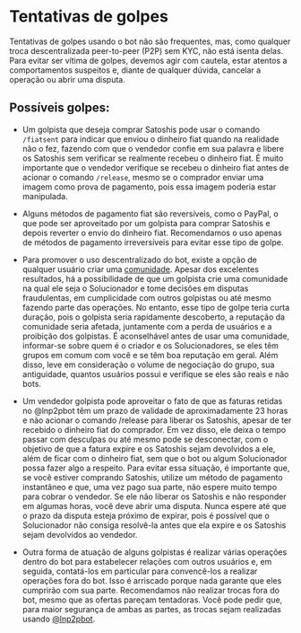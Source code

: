 # Tentativas de golpes

Tentativas de golpes usando o bot não são frequentes, mas, como qualquer troca descentralizada peer-to-peer (P2P) sem KYC, não está isenta delas. Para evitar ser vítima de golpes, devemos agir com cautela, estar atentos a comportamentos suspeitos e, diante de qualquer dúvida, cancelar a operação ou abrir uma disputa.

## Possíveis golpes:
 - Um golpista que deseja comprar Satoshis pode usar o comando `/fiatsent` para indicar que enviou o dinheiro fiat quando na realidade não o fez, fazendo com que o vendedor confie em sua palavra e libere os Satoshis sem verificar se realmente recebeu o dinheiro fiat. É muito importante que o vendedor verifique se recebeu o dinheiro fiat antes de acionar o comando `/release`, mesmo se o comprador enviar uma imagem como prova de pagamento, pois essa imagem poderia estar manipulada.

- Alguns métodos de pagamento fiat são reversíveis, como o PayPal, o que pode ser aproveitado por um golpista para comprar Satoshis e depois reverter o envio do dinheiro fiat. Recomendamos o uso apenas de métodos de pagamento irreversíveis para evitar esse tipo de golpe.

- Para promover o uso descentralizado do bot, existe a opção de qualquer usuário criar uma [comunidade](https://lnp2pbot.com/aprende/communities.html). Apesar dos excelentes resultados, há a possibilidade de que um golpista crie uma comunidade na qual ele seja o Solucionador e tome decisões em disputas fraudulentas, em cumplicidade com outros golpistas ou até mesmo fazendo parte das operações. No entanto, esse tipo de golpe teria curta duração, pois o golpista seria rapidamente descoberto, a reputação da comunidade seria afetada, juntamente com a perda de usuários e a proibição dos golpistas. É aconselhável antes de usar uma comunidade, informar-se sobre quem é o criador e os Solucionadores, se eles têm grupos em comum com você e se têm boa reputação em geral. Além disso, leve em consideração o volume de negociação do grupo, sua antiguidade, quantos usuários possui e verifique se eles são reais e não bots.

- Um vendedor golpista pode aproveitar o fato de que as faturas retidas no @lnp2pbot têm um prazo de validade de aproximadamente 23 horas e não acionar o comando /release para liberar os Satoshis, apesar de ter recebido o dinheiro fiat do comprador. Em vez disso, ele deixa o tempo passar com desculpas ou até mesmo pode se desconectar, com o objetivo de que a fatura expire e os Satoshis sejam devolvidos a ele, além de ficar com o dinheiro fiat, sem que o bot ou algum Solucionador possa fazer algo a respeito. Para evitar essa situação, é importante que, se você estiver comprando Satoshis, utilize um método de pagamento instantâneo e que, uma vez pago sua parte, não espere muito tempo para cobrar o vendedor. Se ele não liberar os Satoshis e não responder em algumas horas, você deve abrir uma disputa. Nunca espere até que o prazo da disputa esteja próximo de expirar, pois é possível que o Solucionador não consiga resolvê-la antes que ela expire e os Satoshis sejam devolvidos ao vendedor.

- Outra forma de atuação de alguns golpistas é realizar várias operações dentro do bot para estabelecer relações com outros usuários e, em seguida, contatá-los em particular para convencê-los a realizar operações fora do bot. Isso é arriscado porque nada garante que eles cumprirão com sua parte. Recomendamos não realizar trocas fora do bot, mesmo que as ofertas pareçam tentadoras. Você pode pedir que, para maior segurança de ambas as partes, as trocas sejam realizadas usando [@lnp2pbot](https://t.me/lnp2pBot).
